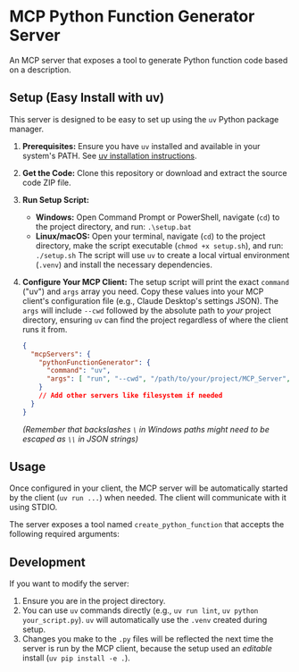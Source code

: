 # MCP Python Function Generator Server

An MCP server that exposes a tool to generate Python function code based on a description.

## Setup (Easy Install with uv)

This server is designed to be easy to set up using the `uv` Python package manager.

1.  **Prerequisites:** Ensure you have `uv` installed and available in your system's PATH. See [uv installation instructions](https://github.com/astral-sh/uv).
2.  **Get the Code:** Clone this repository or download and extract the source code ZIP file.
3.  **Run Setup Script:**
    *   **Windows:** Open Command Prompt or PowerShell, navigate (`cd`) to the project directory, and run: `.\setup.bat`
    *   **Linux/macOS:** Open your terminal, navigate (`cd`) to the project directory, make the script executable (`chmod +x setup.sh`), and run: `./setup.sh`
    The script will use `uv` to create a local virtual environment (`.venv`) and install the necessary dependencies.

4.  **Configure Your MCP Client:** The setup script will print the exact `command` ("uv") and `args` array you need. Copy these values into your MCP client's configuration file (e.g., Claude Desktop's settings JSON). The `args` will include `--cwd` followed by the absolute path to *your* project directory, ensuring `uv` can find the project regardless of where the client runs it from.

    ```json
    {
      "mcpServers": {
        "pythonFunctionGenerator": {
          "command": "uv",
          "args": [ "run", "--cwd", "/path/to/your/project/MCP_Server", "mcp-function-generator" ] // <-- Generated by setup script
        }
        // Add other servers like filesystem if needed
      }
    }
    ```
    *(Remember that backslashes `\` in Windows paths might need to be escaped as `\\` in JSON strings)*

## Usage

Once configured in your client, the MCP server will be automatically started by the client (`uv run ...`) when needed. The client will communicate with it using STDIO.

The server exposes a tool named `create_python_function` that accepts the following required arguments:

## Development

If you want to modify the server:
1. Ensure you are in the project directory.
2. You can use `uv` commands directly (e.g., `uv run lint`, `uv python your_script.py`). `uv` will automatically use the `.venv` created during setup.
3. Changes you make to the `.py` files will be reflected the next time the server is run by the MCP client, because the setup used an *editable* install (`uv pip install -e .`).